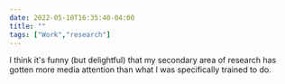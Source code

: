 ---date: 2022-05-10T16:35:40-04:00title: ""tags: ["Work","research"]---I think it's funny (but delightful) that my secondary area of research has gotten more media attention than what I was specifically trained to do.